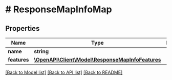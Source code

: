 # # ResponseMapInfoMap

## Properties

Name | Type | Description | Notes
------------ | ------------- | ------------- | -------------
**name** | **string** |  |
**features** | [**\OpenAPI\Client\Model\ResponseMapInfoFeatures**](ResponseMapInfoFeatures.md) |  |

[[Back to Model list]](../../README.md#models) [[Back to API list]](../../README.md#endpoints) [[Back to README]](../../README.md)
